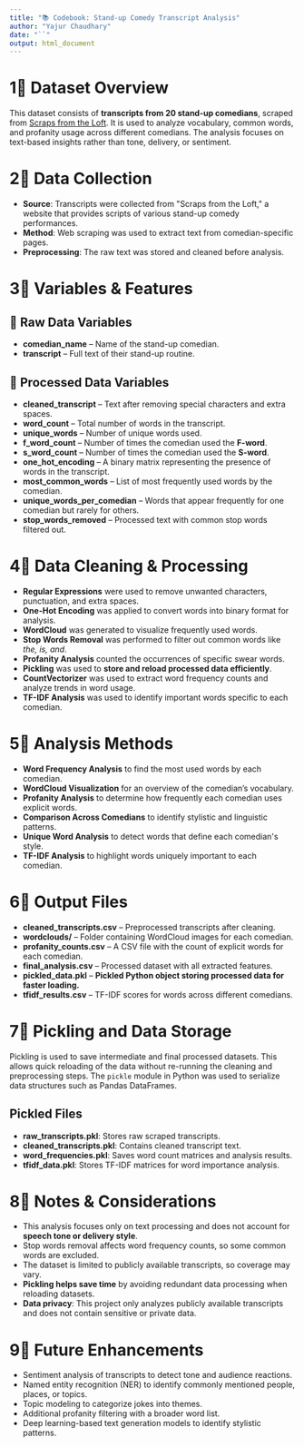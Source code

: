 ```yaml
---
title: "📚 Codebook: Stand-up Comedy Transcript Analysis"
author: "Yajur Chaudhary"
date: "``"
output: html_document
---
```


# 1⃣ Dataset Overview  
This dataset consists of **transcripts from 20 stand-up comedians**, scraped from [Scraps from the Loft](https://scrapsfromtheloft.com/stand-up-comedy-transcripts/). It is used to analyze vocabulary, common words, and profanity usage across different comedians. The analysis focuses on text-based insights rather than tone, delivery, or sentiment.

# 2⃣ Data Collection  
- **Source**: Transcripts were collected from "Scraps from the Loft," a website that provides scripts of various stand-up comedy performances.
- **Method**: Web scraping was used to extract text from comedian-specific pages.
- **Preprocessing**: The raw text was stored and cleaned before analysis.

# 3⃣ Variables & Features  

## 🔹 Raw Data Variables  
- **comedian_name** – Name of the stand-up comedian.  
- **transcript** – Full text of their stand-up routine.  

## 🔹 Processed Data Variables  
- **cleaned_transcript** – Text after removing special characters and extra spaces.  
- **word_count** – Total number of words in the transcript.  
- **unique_words** – Number of unique words used.  
- **f_word_count** – Number of times the comedian used the **F-word**.  
- **s_word_count** – Number of times the comedian used the **S-word**.  
- **one_hot_encoding** – A binary matrix representing the presence of words in the transcript.  
- **most_common_words** – List of most frequently used words by the comedian.  
- **unique_words_per_comedian** – Words that appear frequently for one comedian but rarely for others.  
- **stop_words_removed** – Processed text with common stop words filtered out.

# 4⃣ Data Cleaning & Processing  
- **Regular Expressions** were used to remove unwanted characters, punctuation, and extra spaces.  
- **One-Hot Encoding** was applied to convert words into binary format for analysis.  
- **WordCloud** was generated to visualize frequently used words.  
- **Stop Words Removal** was performed to filter out common words like *the, is, and*.  
- **Profanity Analysis** counted the occurrences of specific swear words.  
- **Pickling** was used to **store and reload processed data efficiently**.  
- **CountVectorizer** was used to extract word frequency counts and analyze trends in word usage.  
- **TF-IDF Analysis** was used to identify important words specific to each comedian.

# 5⃣ Analysis Methods  
- **Word Frequency Analysis** to find the most used words by each comedian.  
- **WordCloud Visualization** for an overview of the comedian’s vocabulary.  
- **Profanity Analysis** to determine how frequently each comedian uses explicit words.  
- **Comparison Across Comedians** to identify stylistic and linguistic patterns.  
- **Unique Word Analysis** to detect words that define each comedian's style.  
- **TF-IDF Analysis** to highlight words uniquely important to each comedian.  

# 6⃣ Output Files  
- **cleaned_transcripts.csv** – Preprocessed transcripts after cleaning.  
- **wordclouds/** – Folder containing WordCloud images for each comedian.  
- **profanity_counts.csv** – A CSV file with the count of explicit words for each comedian.  
- **final_analysis.csv** – Processed dataset with all extracted features.  
- **pickled_data.pkl** – **Pickled Python object storing processed data for faster loading.**  
- **tfidf_results.csv** – TF-IDF scores for words across different comedians.  

# 7⃣ Pickling and Data Storage  
Pickling is used to save intermediate and final processed datasets. This allows quick reloading of the data without re-running the cleaning and preprocessing steps. The `pickle` module in Python was used to serialize data structures such as Pandas DataFrames.  

## Pickled Files  
- **raw_transcripts.pkl**: Stores raw scraped transcripts.  
- **cleaned_transcripts.pkl**: Contains cleaned transcript text.  
- **word_frequencies.pkl**: Saves word count matrices and analysis results.  
- **tfidf_data.pkl**: Stores TF-IDF matrices for word importance analysis.  

# 8⃣ Notes & Considerations  
- This analysis focuses only on text processing and does not account for **speech tone or delivery style**.  
- Stop words removal affects word frequency counts, so some common words are excluded.  
- The dataset is limited to publicly available transcripts, so coverage may vary.  
- **Pickling helps save time** by avoiding redundant data processing when reloading datasets.  
- **Data privacy**: This project only analyzes publicly available transcripts and does not contain sensitive or private data.  

# 9⃣ Future Enhancements  
- Sentiment analysis of transcripts to detect tone and audience reactions.  
- Named entity recognition (NER) to identify commonly mentioned people, places, or topics.  
- Topic modeling to categorize jokes into themes.  
- Additional profanity filtering with a broader word list.  
- Deep learning-based text generation models to identify stylistic patterns.  
